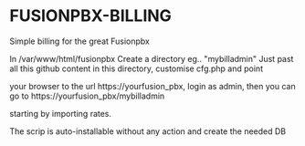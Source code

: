 # FUSIONPBX-BILLING

Simple billing for the great Fusionpbx

In /var/www/html/fusionpbx
Create a directory eg.. "mybilladmin" Just past all this github content in this directory, customise cfg.php and point

your browser to the url https://yourfusion_pbx, login as admin, then you can go to https://yourfusion_pbx/mybilladmin

starting by importing rates.

The scrip is auto-installable without any action and create the needed DB
